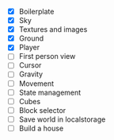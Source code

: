 - [X] Boilerplate
- [X] Sky
- [X] Textures and images
- [X] Ground
- [X] Player 
- [ ] First person view 
- [ ] Cursor
- [ ] Gravity
- [ ] Movement
- [ ] State management
- [ ] Cubes
- [ ] Block selector
- [ ] Save world in localstorage
- [ ] Build a house
